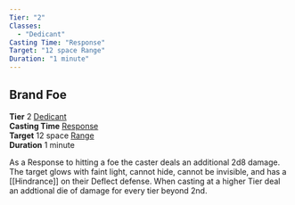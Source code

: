```yaml
---
Tier: "2"
Classes:
  - "Dedicant"
Casting Time: "Response"
Target: "12 space Range"
Duration: "1 minute"
---
```

## Brand Foe
**Tier** 2 [Dedicant](app://obsidian.md/SRD/Archetypes/Dedicant.md)  
**Casting Time** [Response](app://obsidian.md/SRD/Response.md)  
**Target** 12 space [Range](app://obsidian.md/Range)  
**Duration** 1 minute


As a Response to hitting a foe the caster deals an additional 2d8 damage. The target glows with faint light, cannot hide, cannot be invisible, and has a [[Hindrance]] on their Deflect defense. When casting at a higher Tier deal an addtional die of damage for every tier beyond 2nd.